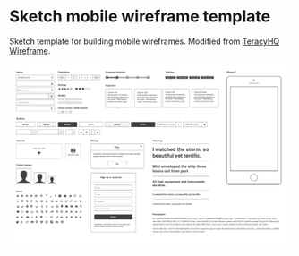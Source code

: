 # Sketch mobile wireframe template
Sketch template for building mobile wireframes. Modified from [TeracyHQ Wireframe](https://github.com/teracyhq/wireframe).

![Preview Screenshot](https://github.com/geoffagnew/sketch-mobile-wireframe/blob/master/img/screenshot.jpg)
